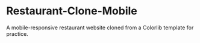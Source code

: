 # Restaurant-Clone-Mobile
A mobile-responsive restaurant website cloned from a Colorlib template for practice.
